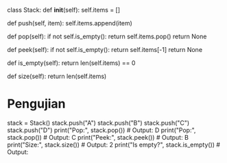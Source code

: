 class Stack:
 def __init__(self):
    self.items = []

 def push(self, item):
    self.items.append(item)
 
 def pop(self):
    if not self.is_empty():
        return self.items.pop()
    return None

 def peek(self):
    if not self.is_empty():
        return self.items[-1]
    return None

 def is_empty(self):
    return len(self.items) == 0

 def size(self):
    return len(self.items)

# Pengujian
stack = Stack()
stack.push("A")
stack.push("B")
stack.push("C")
stack.push("D")
print("Pop:", stack.pop()) # Output: D
print("Pop:", stack.pop()) # Output: C
print("Peek:", stack.peek()) # Output: B
print("Size:", stack.size()) # Output: 2
print("Is empty?", stack.is_empty()) # Output: 
